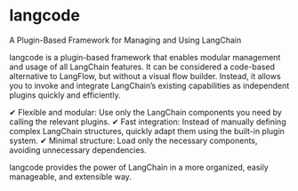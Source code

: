 # langcode
A Plugin-Based Framework for Managing and Using LangChain


langcode is a plugin-based framework that enables modular management and usage of all LangChain features. It can be considered a code-based alternative to LangFlow, but without a visual flow builder. Instead, it allows you to invoke and integrate LangChain’s existing capabilities as independent plugins quickly and efficiently.

✔ Flexible and modular: Use only the LangChain components you need by calling the relevant plugins.
✔ Fast integration: Instead of manually defining complex LangChain structures, quickly adapt them using the built-in plugin system.
✔ Minimal structure: Load only the necessary components, avoiding unnecessary dependencies.

langcode provides the power of LangChain in a more organized, easily manageable, and extensible way.
